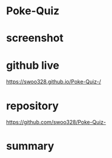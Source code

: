 # Poke-Quiz

# screenshot

# github live
https://swoo328.github.io/Poke-Quiz-/

# repository
https://github.com/swoo328/Poke-Quiz-

# summary


